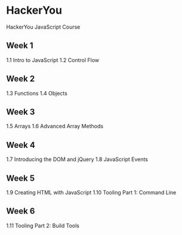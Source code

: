 # HackerYou
HackerYou JavaScript Course

Week 1
------------------
1.1 Intro to JavaScript
1.2 Control Flow

Week 2
------------------
1.3 Functions
1.4 Objects

Week 3
------------------
1.5 Arrays
1.6 Advanced Array Methods

Week 4
------------------
1.7 Introducing the DOM and jQuery
1.8 JavaScript Events

Week 5
------------------
1.9 Creating HTML with JavaScript
1.10 Tooling Part 1: Command Line

Week 6
------------------
1.11 Tooling Part 2: Build Tools


